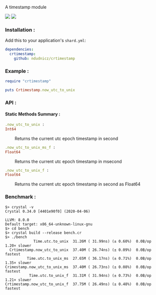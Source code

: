 A timestamp module

![](https://img.shields.io/badge/version-0.2.0-blue.svg?style=for-the-badge)
![](https://img.shields.io/badge/crystal--lang-0.35.0-black.svg?style=for-the-badge)

### Installation :
Add this to your application's `shard.yml`:
```yaml
dependencies:
  crtimestamp:
    github: ndudnicz/crtimestamp
```

### Example :
```ruby
require "crtimestamp"

puts Crtimestamp.now_utc_to_unix
```

### API :
#### Static Methods Summary :

```ruby
.now_utc_to_unix :
Int64
```
&nbsp;&nbsp;&nbsp;&nbsp;&nbsp;&nbsp;&nbsp;&nbsp;Returns the current utc epoch timestamp in second

```ruby
.now_utc_to_unix_ms_f :
Float64
```
&nbsp;&nbsp;&nbsp;&nbsp;&nbsp;&nbsp;&nbsp;&nbsp;Returns the current utc epoch timestamp in msecond

```ruby
.now_utc_to_unix_f :
Float64
```
&nbsp;&nbsp;&nbsp;&nbsp;&nbsp;&nbsp;&nbsp;&nbsp;Returns the current utc epoch timestamp in second as Float64

### Benchmark :
```shell
$> crystal -v
Crystal 0.34.0 [4401e90f0] (2020-04-06)

LLVM: 8.0.0
Default target: x86_64-unknown-linux-gnu
$> cd bench
$> crystal build --release bench.cr
$> ./bench
             Time.utc.to_unix  31.26M ( 31.99ns) (± 0.60%)  0.0B/op   1.20× slower
  Crtimestamp.now_utc_to_unix  37.40M ( 26.74ns) (± 0.09%)  0.0B/op        fastest
          Time.utc.to_unix_ms  27.65M ( 36.17ns) (± 0.71%)  0.0B/op   1.35× slower
Crimestamp.now_utc_to_unix_ms  37.40M ( 26.73ns) (± 0.08%)  0.0B/op        fastest
           Time.utc.to_unix_f  31.31M ( 31.94ns) (± 0.73%)  0.0B/op   1.21× slower
Crtimestamp.now_utc_to_unix_f  37.75M ( 26.49ns) (± 0.48%)  0.0B/op        fastest
```

